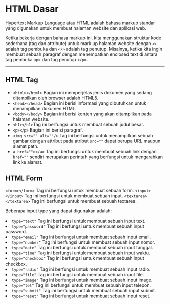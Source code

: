 # HTML Dasar

Hypertext Markup Language atau HTML adalah bahasa markup standar yang digunakan untuk membuat halaman website dan aplikasi web.

Ketika bekerja dengan bahasa markup ini, kita menggunakan struktur kode sederhana (tag dan attribute) untuk mark up halaman website dengan `<>` adalah tag pembuka dan `</>` adalah tag penutup. 
Misalnya, ketika kita ingin membuat sebuah paragraf dengan menempatkan enclosed text di antara tag pembuka `<p>` dan tag penutup `</p>`.

---

## HTML Tag

- `<html></html>` Bagian ini memperjelas jenis dokumen yang sedang ditampilkan oleh browser adalah HTML5.
- `<head></head>` Bagian ini berisi informasi yang dibutuhkan untuk menampilkan dokumen HTML.
- `<body></body>` Bagian ini berisi konten yang akan ditampilkan pada halaman website.
- `<h1></h1>`Tag ini berfungsi untuk membuat sebuah judul besar.
- `<p></p>` Bagian ini berisi paragraf.
- `<img src="" alt=""/>` Tag ini berfungsi untuk menampilkan sebuah gambar dengan attribut pada atribut `src=""` dapat berupa URL maupun alamat path.
- `a href=""></a>` Tag ini berfungsi untuk membuat sebuah link dengan `href=""` sendiri merupakan perintah yang berfungsi untuk mengarahkan link ke alamat.

## HTML Form

`<form></form>` Tag ini berfungsi untuk membuat sebuah form.
`<input></input>` Tag ini berfungsi untuk membuat sebuah input.
`<textarea></textarea>` Tag ini berfungsi untuk membuat sebuah textarea.


<p>Beberapa input type yang dapat digunakan adalah:</p>
<li><code>type="text"</code> Tag ini berfungsi untuk membuat sebuah input text.</li>
<li><code>type="password"</code> Tag ini berfungsi untuk membuat sebuah input password.</li>
<li><code>type="email"</code> Tag ini berfungsi untuk membuat sebuah input email.</li>
<li><code>type="number"</code> Tag ini berfungsi untuk membuat sebuah input nomor.</li>
<li><code>type="date"</code> Tag ini berfungsi untuk membuat sebuah input tanggal.</li>
<li><code>type="time"</code> Tag ini berfungsi untuk membuat sebuah input waktu.</li>
<li><code>type="checkbox"</code> Tag ini berfungsi untuk membuat sebuah input checkbox.</li>
<li><code>type="radio"</code> Tag ini berfungsi untuk membuat sebuah input radio.</li>
<li><code>type="file"</code> Tag ini berfungsi untuk membuat sebuah input file.</li>
<li><code>type="image"</code> Tag ini berfungsi untuk membuat sebuah input image.</li>
<li><code>type="tel"</code> Tag ini berfungsi untuk membuat sebuah input telepon.</li>
<li><code>type="submit"</code> Tag ini berfungsi untuk membuat sebuah input submit.</li>
<li><code>type="reset"</code> Tag ini berfungsi untuk membuat sebuah input reset.</li>
